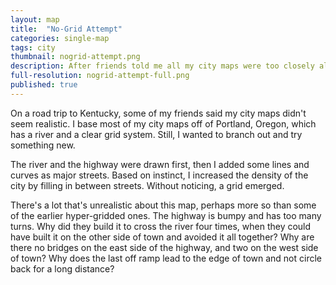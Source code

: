 ```yaml
---
layout: map
title:  "No-Grid Attempt"
categories: single-map
tags: city
thumbnail: nogrid-attempt.png
description: After friends told me all my city maps were too closely aligned to a grid, I tried to make one that wasn't.
full-resolution: nogrid-attempt-full.png
published: true
---
```


On a road trip to Kentucky, some of my friends said my city maps didn't seem realistic.
I base most of my city maps off of Portland, Oregon, which has a river and a clear grid system.
Still, I wanted to branch out and try something new.

The river and the highway were drawn first, then I added some lines and curves as major streets.
Based on instinct, I increased the density of the city by filling in between streets.
Without noticing, a grid emerged.

There's a lot that's unrealistic about this map, perhaps more so than some of the earlier hyper-gridded ones.
The highway is bumpy and has too many turns.
Why did they build it to cross the river four times, when they could have built it on the other side of town and avoided it all together?
Why are there no bridges on the east side of the highway, and two on the west side of town?
Why does the last off ramp lead to the edge of town and not circle back for a long distance?
